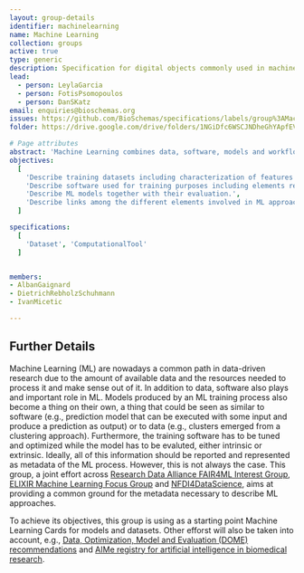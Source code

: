 ```yaml
---
layout: group-details
identifier: machinelearning
name: Machine Learning
collection: groups
active: true
type: generic
description: Specification for digital objects commonly used in machine learning solutions.
lead: 
  - person: LeylaGarcia
  - person: FotisPsomopoulos
  - person: DanSKatz
email: enquiries@bioschemas.org
issues: https://github.com/BioSchemas/specifications/labels/group%3AMachineLearning
folder: https://drive.google.com/drive/folders/1NGiDfc6WSCJNDheGhYApfEVN3-X6Uj6z?usp=sharing

# Page attributes
abstract: 'Machine Learning combines data, software, models and workflows. There is a need to harmonize and connect those different elements to have a full picture of a Machine Learning approach from the metadata perspective.'
objectives:
  [
    'Describe training datasets including characterization of features and attributes that can be used for training (e.g., number of data points, classes, target variable).',
    'Describe software used for training purposes including elements related to the optimization process.',
    'Describe ML models together with their evaluation.',
    'Describe links among the different elements involved in ML approaches clearly and explicitly.'
  ]

specifications:
  [
    'Dataset', 'ComputationalTool'
  ]


members:
- AlbanGaignard
- DietrichRebholzSchuhmann
- IvanMicetic

---
```


<h2>Further Details</h2>

<p>Machine Learning (ML) are nowadays a common path in data-driven research due to the amount of available data and the resources needed to process it and make sense out of it. In addition to data, software also plays and important role in ML. Models produced by an ML training process also become a thing on their own, a thing that could be seen as similar to software (e.g., prediction model that can be executed with some input and produce a prediction as output) or to data (e.g., clusters emerged from a clustering approach). Furthermore, the training software has to be tuned and optimized while the model has to be evaluted, either intrinsic or extrinsic. Ideally, all of this information should be reported and represented as metadata of the ML process. However, this is not always the case. This group, a joint effort across <a href="https://www.rd-alliance.org/groups/fair-machine-learning-fair4ml-ig" target="_blank">Research Data Alliance FAIR4ML Interest Group</a>, <a href="https://elixir-europe.org/focus-groups/machine-learning" target="_blank">ELIXIR Machine Learning Focus Group</a> and <a href="https://www.nfdi4datascience.de/" target="_blank">NFDI4DataScience</a>, aims at providing a common ground for the metadata necessary to describe ML approaches. </p>

<p>To achieve its objectives, this group is using as a starting point Machine Learning Cards for models and datasets. Other efforst will also be taken into account, e.g., <a href="https://www.nature.com/articles/s41592-021-01205-4" target="_blank">Data, Optimization, Model and Evaluation (DOME) recommendations</a> and <a href="https://doi.org/10.1038/s41592-021-01241-0" target="_blank">AIMe registry for artificial intelligence in biomedical research</a>.</p>
